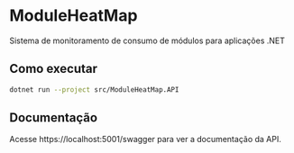 # ModuleHeatMap

Sistema de monitoramento de consumo de módulos para aplicações .NET

## Como executar

```bash
dotnet run --project src/ModuleHeatMap.API
```

## Documentação

Acesse https://localhost:5001/swagger para ver a documentação da API.

